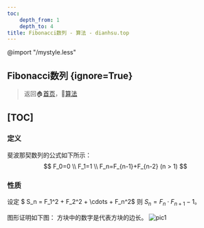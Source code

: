 ```yaml
---
toc:
    depth_from: 1
    depth_to: 4
title: Fibonacci数列 - 算法 - dianhsu.top
---
```

@import "/mystyle.less"

## Fibonacci数列 {ignore=True}
> 返回:house:[首页](../../index.html)，:rocket:[算法](../index.html)

[TOC]
---

### 定义
斐波那契数列的公式如下所示：
$$
F_0=0 \\ 
F_1=1 \\
F_n=F_{n-1}+F_{n-2}  (n > 1)
$$

### 性质

设定 $ S_n = F_1^2 + F_2^2 + \cdots + F_n^2$
则 $S_n = F_n \cdot F_{n + 1} -1$。

图形证明如下图：
方块中的数字是代表方块的边长。
![pic1](https://cdn.dianhsu.top/img/20210611194644.png)